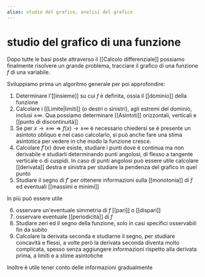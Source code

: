 ```yaml
---
alias: studio del grafico, analisi del grafico
---
```

# studio del grafico di una funzione
Dopo tutte le basi poste attraverso il [[Calcolo differenziale]] possiamo finalmente risolvere un grande problema, tracciare il grafico di una funzione $f$ di una variabile.

Sviluppiamo prima un algoritmo generale per poi approfondire:
1. Determinare l'[[insieme]] su cui $f$ è definita, ossia il [[dominio]] della funzione
2. Calcolare i [[Limite|limiti]] (o destri o sinistri), agli estremi del dominio, inclusi $\pm\infty$. Qua possiamo determinare [[Asintoti]] orizzontali, verticali e [[punto di discontinuità]]
3. Se per $x\to\pm\infty\Rightarrow f(x)\to\pm\infty$ è necessario chiedersi se è presente un asintoto obliquo e nel caso calcolarlo, si può anche fare una stima asintotica per vedere in che modo la funzione cresce.
4. Calcolare $f'(x)$ dove esiste, studiare i punti dove è continua ma non derivabile e studiarli determinando punti angolosi, di flesso a tangente verticale o di cuspidi. In caso di punti angolosi può essere utile calcolare [[derivata]] destra e sinistra per studiare la pendenza del grafico in quel punto
5. Studiare il segno di $f'$ per ottenere informazioni sulla [[monotonia]] di $f$ ed eventuali [[massimi e minimi]]

In più può essere utile

6. osservare un'eventuale simmetria di $f$ [[pari]] o [[dispari]]
7. osservare eventuale [[periodicità]] di $f$
8. Studiare zeri ed il segno della funzione, solo in casi specifici osservabili fin da subito
9. Calcolare la derivata seconda e studiarne il segno, per studiare concavità e flessi, a volte però la derivata seconda diventa molto complicata, spesso senza aggiungere informazioni rispetto alla derivata prima, a limiti e a stime asintotiche

Inoltre è utile tener conto delle informazioni gradualmente 
